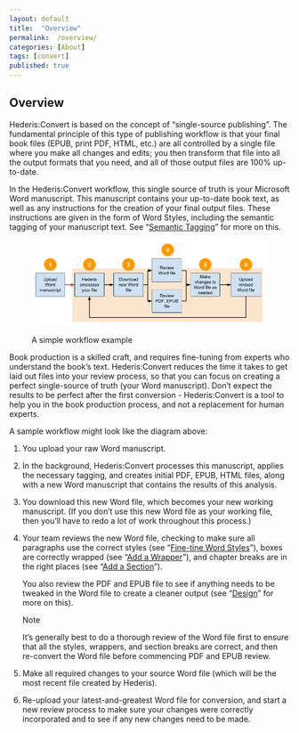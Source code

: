 ```yaml
---
layout: default
title:  "Overview"
permalink:  /overview/
categories: [About]
tags: [convert]
published: true
---
```


<section data-type="introduction" class="hsecintroduction" data-hederis-type="hsecintroduction" id="overview" data-pi-attrs="id: overview; data-tags: convert;" role="doc-introduction" data-tags="convert" data-author-name=" " data-book-title=" " title="Overview"><h1 data-hederis-type="hblkchaptitle" class="hblkchaptitle" id="pcW1kc6Bp">Overview</h1>
    <p class="hblkp" data-hederis-type="hblkp" id="pzQq4ELpt">Hederis:Convert is based on the concept of &#8220;single-source publishing&#8221;. The fundamental principle of this type of publishing workflow is that your final book files (EPUB, print PDF, HTML, etc.) are all controlled by a single file where you make all changes and edits; you then transform that file into all the output formats that you need, and all of those output files are 100% up-to-date. </p>
    <p class="hblkp" data-hederis-type="hblkp" id="pnR5WIlaW">In the Hederis:Convert workflow, this single source of truth is your Microsoft Word manuscript. This manuscript contains your up-to-date book text, as well as any instructions for the creation of your final output files. These instructions are given in the form of Word Styles, including the semantic tagging of your manuscript text. See &#8220;<a href="{% post_url 2019-08-31-13-SemanticTagging %}"><span class="Hyperlink">Semantic Tagging</span></a>&#8221; for more on this.</p>
    <figure class="hwprfig" data-hederis-type="hwprfig" id="pZlihZteg"><img data-hederis-type="hblkimg" class="hblkimg" id="pMCkwZWqf" src="/images/workflow.png"/>
    <p class="hblkcaption" data-hederis-type="hblkcaption" id="pVj6gBlr1">A simple workflow example</p>
    </figure>
    <p class="hblkp" data-hederis-type="hblkp" id="p3LZhtugB">Book production is a skilled craft, and requires fine-tuning from experts who understand the book&#8217;s text. Hederis:Convert reduces the time it takes to get laid out files into your review process, so that you can focus on creating a perfect single-source of truth (your Word manuscript). Don&#8217;t expect the results to be perfect after the first conversion - Hederis:Convert is a tool to help you in the book production process, and not a replacement for human experts.</p>
    <p class="hblkp" data-hederis-type="hblkp" id="p9anlm5Am">A sample workflow might look like the diagram above:</p>
    <ol class="hwprnumlist" data-hederis-type="hwprnumlist" id="puYgX6Kkr"><li class="hblkoli" data-hederis-type="hblkoli" id="liXpdOefcv"><p class="hblkoli" data-hederis-type="hblklip" id="plNYgCZhe">You upload your raw Word manuscript.</p></li>
    <li class="hblkoli" data-hederis-type="hblkoli" id="lixK10Ry6h"><p class="hblkoli" data-hederis-type="hblklip" id="pwHYDaO8G">In the background, Hederis:Convert processes this manuscript, applies the necessary tagging, and creates initial PDF, EPUB, HTML files, along with a new Word manuscript that contains the results of this analysis.</p></li>
    <li class="hblkoli" data-hederis-type="hblkoli" id="lixMNjy5IS"><p class="hblkoli" data-hederis-type="hblklip" id="p2hKMYpBc">You download this new Word file, which becomes your new working manuscript. (If you don&#8217;t use this new Word file as your working file, then you&#8217;ll have to redo a lot of work throughout this process.)</p></li>
    <li class="hblkoli" data-hederis-type="hblkoli" id="li54vroF9p"><p class="hblkoli" data-hederis-type="hblklip" id="pnvJ5yL5w">Your team reviews the new Word file, checking to make sure all paragraphs use the correct styles (see &#8220;<a href="{% post_url 2019-08-31-15-Fine-tuneWordStyles %}"><span class="Hyperlink">Fine-tine Word Styles</span></a>&#8221;), boxes are correctly wrapped (see &#8220;<a href="{% post_url 2019-08-31-16-AddaWrapper %}"><span class="Hyperlink">Add a Wrapper</span></a>&#8221;), and chapter breaks are in the right places (see &#8220;<a href="{% post_url 2019-08-31-17-AddaSection %}"><span class="Hyperlink">Add a Section</span></a>&#8221;).</p><p class="hblklicont" data-hederis-type="hblklicont" id="pBrZ9VFdL">You also review the PDF and EPUB file to see if anything needs to be tweaked in the Word file to create a cleaner output (see &#8220;<a href="{% post_url 2019-08-31-21-Design %}"><span class="Hyperlink">Design</span></a>&#8221; for more on this).</p>
    <aside class="hwprbox box" data-hederis-type="hwprbox" id="pZCll2V1h" data-type="sidebar"><p class="hblktype" data-hederis-type="hblktype" id="pRvmtBhvi">Note</p>
    <p class="hblkp" data-hederis-type="hblkp" id="pxn9TtowN">It&#8217;s generally best to do a thorough review of the Word file first to ensure that all the styles, wrappers, and section breaks are correct, and then re-convert the Word file before commencing PDF and EPUB review. </p>
    </aside>
    </li>
    <li class="hblkoli" data-hederis-type="hblkoli" id="liwQ6XSjTf"><p class="hblkoli" data-hederis-type="hblklip" id="p7d2WiBUO">Make all required changes to your source Word file (which will be the most recent file created by Hederis).</p></li>
    <li class="hblkoli" data-hederis-type="hblkoli" id="li1oYzwFu3"><p class="hblkoli" data-hederis-type="hblklip" id="p9qPPKU7U">Re-upload your latest-and-greatest Word file for conversion, and start a new review process to make sure your changes were correctly incorporated and to see if any new changes need to be made.</p></li>
    </ol>
    </section>
    